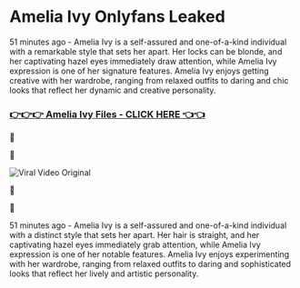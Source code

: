 # Amelia Ivy Onlyfans Leaked

<p>51 minutes ago - Amelia Ivy is a self-assured and one-of-a-kind individual with a remarkable style that sets her apart. Her locks can be blonde, and her captivating hazel eyes immediately draw attention, while Amelia Ivy expression is one of her signature features. Amelia Ivy enjoys getting creative with her wardrobe, ranging from relaxed outfits to daring and chic looks that reflect her dynamic and creative personality.</p><p>
<h3><a href="https://fansleaks.com-getfree.pro/amelia-ivy" rel="nofollow">👉👉👉 Amelia Ivy Files - CLICK HERE 👈👈</a></h3>
<p>🔻</p>
<p>🔻</p> <p>
<a href="https://fansleaks.com-getfree.pro/amelia-ivy" rel="nofollow"><img src="https://i.imgur.com/0ZbtXZ5.gif" alt="Viral Video Original" style="max-width: 100%; display: inline-block;" data-target="animated-image.originalImage"></a>
<p>🔻</p>
<p>🔻</p> <p>51 minutes ago - Amelia Ivy is a self-assured and one-of-a-kind individual with a distinct style that sets her apart. Her hair is straight, and her captivating hazel eyes immediately grab attention, while Amelia Ivy expression is one of her notable features. Amelia Ivy enjoys experimenting with her wardrobe, ranging from relaxed outfits to daring and sophisticated looks that reflect her lively and artistic personality.</p>